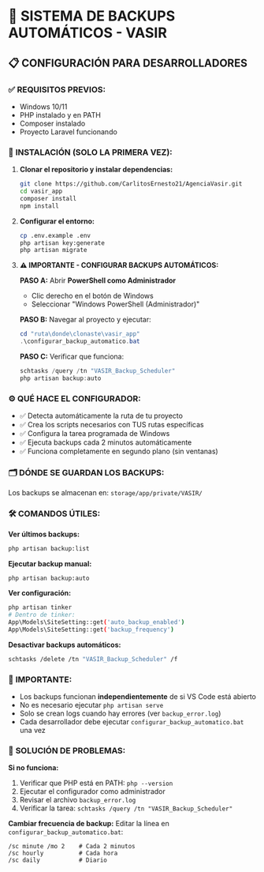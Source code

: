 # 🔄 SISTEMA DE BACKUPS AUTOMÁTICOS - VASIR

## 📋 CONFIGURACIÓN PARA DESARROLLADORES

### ✅ **REQUISITOS PREVIOS:**
- Windows 10/11
- PHP instalado y en PATH
- Composer instalado
- Proyecto Laravel funcionando

### 🚀 **INSTALACIÓN (SOLO LA PRIMERA VEZ):**

1. **Clonar el repositorio y instalar dependencias:**
   ```bash
   git clone https://github.com/CarlitosErnesto21/AgenciaVasir.git
   cd vasir_app
   composer install
   npm install
   ```

2. **Configurar el entorno:**
   ```bash
   cp .env.example .env
   php artisan key:generate
   php artisan migrate
   ```

3. **⚠️ IMPORTANTE - CONFIGURAR BACKUPS AUTOMÁTICOS:**
   
   **PASO A:** Abrir **PowerShell como Administrador**
   - Clic derecho en el botón de Windows
   - Seleccionar "Windows PowerShell (Administrador)"
   
   **PASO B:** Navegar al proyecto y ejecutar:
   ```powershell
   cd "ruta\donde\clonaste\vasir_app"
   .\configurar_backup_automatico.bat
   ```
   
   **PASO C:** Verificar que funciona:
   ```powershell
   schtasks /query /tn "VASIR_Backup_Scheduler"
   php artisan backup:auto
   ```

### ⚙️ **QUÉ HACE EL CONFIGURADOR:**
- ✅ Detecta automáticamente la ruta de tu proyecto
- ✅ Crea los scripts necesarios con TUS rutas específicas
- ✅ Configura la tarea programada de Windows
- ✅ Ejecuta backups cada 2 minutos automáticamente
- ✅ Funciona completamente en segundo plano (sin ventanas)

### 🗂️ **DÓNDE SE GUARDAN LOS BACKUPS:**
Los backups se almacenan en: `storage/app/private/VASIR/`

### 🛠️ **COMANDOS ÚTILES:**

**Ver últimos backups:**
```bash
php artisan backup:list
```

**Ejecutar backup manual:**
```bash
php artisan backup:auto
```

**Ver configuración:**
```bash
php artisan tinker
# Dentro de tinker:
App\Models\SiteSetting::get('auto_backup_enabled')
App\Models\SiteSetting::get('backup_frequency')
```

**Desactivar backups automáticos:**
```bash
schtasks /delete /tn "VASIR_Backup_Scheduler" /f
```

### 🚨 **IMPORTANTE:**
- Los backups funcionan **independientemente** de si VS Code está abierto
- No es necesario ejecutar `php artisan serve`
- Solo se crean logs cuando hay errores (ver `backup_error.log`)
- Cada desarrollador debe ejecutar `configurar_backup_automatico.bat` una vez

### 🔧 **SOLUCIÓN DE PROBLEMAS:**

**Si no funciona:**
1. Verificar que PHP está en PATH: `php --version`
2. Ejecutar el configurador como administrador
3. Revisar el archivo `backup_error.log`
4. Verificar la tarea: `schtasks /query /tn "VASIR_Backup_Scheduler"`

**Cambiar frecuencia de backup:**
Editar la línea en `configurar_backup_automatico.bat`:
```
/sc minute /mo 2    # Cada 2 minutos
/sc hourly          # Cada hora  
/sc daily           # Diario
```
